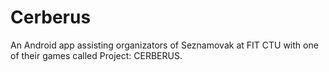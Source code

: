 # Cerberus
An Android app assisting organizators of Seznamovak at FIT CTU with one of their games called Project: CERBERUS.
